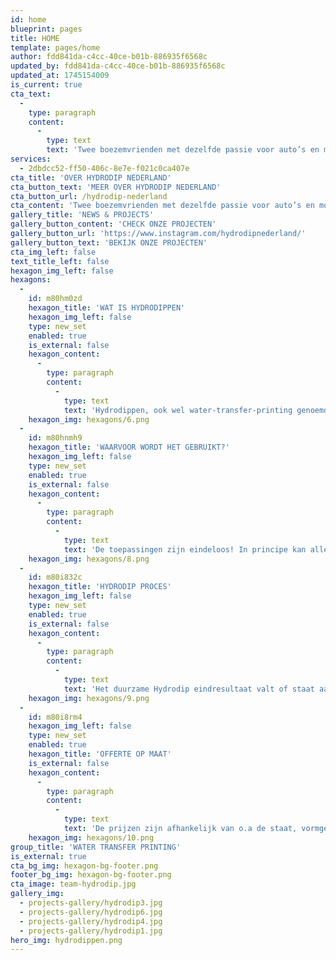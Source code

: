 ```yaml
---
id: home
blueprint: pages
title: HOME
template: pages/home
author: fdd841da-c4cc-40ce-b01b-886935f6568c
updated_by: fdd841da-c4cc-40ce-b01b-886935f6568c
updated_at: 1745154009
is_current: true
cta_text:
  -
    type: paragraph
    content:
      -
        type: text
        text: 'Twee boezemvrienden met dezelfde passie voor auto’s en motoren wilden graag een droom verwezenlijken. Ferry en Mike (FM) hebben van deze uit de hand gelopen hobby hun werk gemaakt.'
services:
  - 2dbdcc52-ff50-406c-8e7e-f021c0ca407e
cta_title: 'OVER HYDRODIP NEDERLAND'
cta_button_text: 'MEER OVER HYDRODIP NEDERLAND'
cta_button_url: /hydrodip-nederland
cta_content: 'Twee boezemvrienden met dezelfde passie voor auto’s en motoren wilden graag een droom verwezenlijken. Ferry en Mike (FM) hebben van deze uit de hand gelopen hobby hun werk gemaakt.'
gallery_title: 'NEWS & PROJECTS'
gallery_button_content: 'CHECK ONZE PROJECTEN'
gallery_button_url: 'https://www.instagram.com/hydrodipnederland/'
gallery_button_text: 'BEKIJK ONZE PROJECTEN'
cta_img_left: false
text_title_left: false
hexagon_img_left: false
hexagons:
  -
    id: m80hm0zd
    hexagon_title: 'WAT IS HYDRODIPPEN'
    hexagon_img_left: false
    type: new_set
    enabled: true
    is_external: false
    hexagon_content:
      -
        type: paragraph
        content:
          -
            type: text
            text: 'Hydrodippen, ook wel water-transfer-printing genoemd, is een vorm van 3D printen, waarbij elke gewenste print kan worden overgebracht op een voorwerp. Dit gebeurt door middel van wateroverdracht, waardoor elk randje en kantje netjes omsloten wordt.'
    hexagon_img: hexagons/6.png
  -
    id: m80hnmh9
    hexagon_title: 'WAARVOOR WORDT HET GEBRUIKT?'
    hexagon_img_left: false
    type: new_set
    enabled: true
    is_external: false
    hexagon_content:
      -
        type: paragraph
        content:
          -
            type: text
            text: 'De toepassingen zijn eindeloos! In principe kan alles wat gespoten kan worden, tot een zekere grootte, ook gedipt worden. Enkele van de vele mogelijkheden zijn zoals, auto/motor-onderdelen, interieur, dashboard-delen, sturen, pedalen, schakelpoken.'
    hexagon_img: hexagons/8.png
  -
    id: m80i832c
    hexagon_title: 'HYDRODIP PROCES'
    hexagon_img_left: false
    type: new_set
    enabled: true
    is_external: false
    hexagon_content:
      -
        type: paragraph
        content:
          -
            type: text
            text: 'Het duurzame Hydrodip eindresultaat valt of staat aan de hand van het voorbereidend werk. het daadwerkelijk dippen betreft slechts een deel van een veelomvattend en arbeidsintensief en een precisie proces, Custom maatwerk.'
    hexagon_img: hexagons/9.png
  -
    id: m80i8rm4
    hexagon_img_left: false
    type: new_set
    enabled: true
    hexagon_title: 'OFFERTE OP MAAT'
    is_external: false
    hexagon_content:
      -
        type: paragraph
        content:
          -
            type: text
            text: 'De prijzen zijn afhankelijk van o.a de staat, vormgeving, specifieke wensen en eventueel meerwerk. Zijn er beschadigingen, dan zullen deze door ons hersteld worden om een kwalitatief eindresultaat te kunnen garanderen. Klant is koning.'
    hexagon_img: hexagons/10.png
group_title: 'WATER TRANSFER PRINTING'
is_external: true
cta_bg_img: hexagon-bg-footer.png
footer_bg_img: hexagon-bg-footer.png
cta_image: team-hydrodip.jpg
gallery_img:
  - projects-gallery/hydrodip3.jpg
  - projects-gallery/hydrodip6.jpg
  - projects-gallery/hydrodip4.jpg
  - projects-gallery/hydrodip1.jpg
hero_img: hydrodippen.png
---
```

